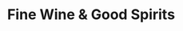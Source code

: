---
title: "Fine Wine & Good Spirits"
url: /easton/fine-wine-und-good-spirits-nazareth-road/
shop: Spirituosen
---